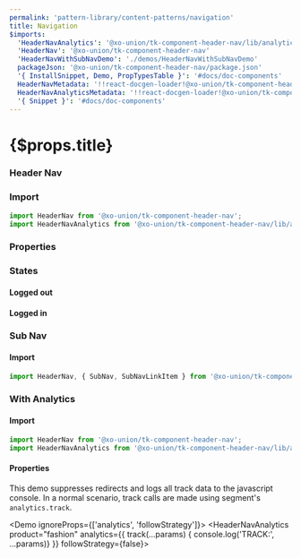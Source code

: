 ```yaml
---
permalink: 'pattern-library/content-patterns/navigation'
title: Navigation
$imports:
  'HeaderNavAnalytics': '@xo-union/tk-component-header-nav/lib/analytics'
  'HeaderNav': '@xo-union/tk-component-header-nav'
  'HeaderNavWithSubNavDemo': './demos/HeaderNavWithSubNavDemo'
  packageJson: '@xo-union/tk-component-header-nav/package.json'
  '{ InstallSnippet, Demo, PropTypesTable }': '#docs/doc-components'
  HeaderNavMetadata: '!!react-docgen-loader!@xo-union/tk-component-header-nav/src/components/HeaderNav'
  HeaderNavAnalyticsMetadata: '!!react-docgen-loader!@xo-union/tk-component-header-nav/src/components/HeaderNavAnalytics'
  '{ Snippet }': '#docs/doc-components'
---
```


<h1>{$props.title}</h1>

### Header Nav

<InstallSnippet packageJson={packageJson} />

### Import

```javascript
import HeaderNav from '@xo-union/tk-component-header-nav';
import HeaderNavAnalytics from '@xo-union/tk-component-header-nav/lib/analytics';
```

### Properties

<PropTypesTable metadata={HeaderNavMetadata.props} />

### States

#### Logged out

<Demo>
  <HeaderNav />
</Demo>

#### Logged in

<Demo>
  <HeaderNav loggedIn />
</Demo>

### Sub Nav

#### Import

```javascript
import HeaderNav, { SubNav, SubNavLinkItem } from '@xo-union/tk-component-header-nav';
```

<HeaderNavWithSubNavDemo />

### With Analytics

#### Import

```javascript
import HeaderNav from '@xo-union/tk-component-header-nav';
import HeaderNavAnalytics from '@xo-union/tk-component-header-nav/lib/analytics';
```

#### Properties

This demo suppresses redirects and logs all track data to the javascript console. In a normal scenario, track calls are made using segment's `analytics.track`.

<Demo ignoreProps={['analytics', 'followStrategy']}>
  <HeaderNavAnalytics product="fashion" analytics={{ track(...params) { console.log('TRACK:', ...params)} }} followStrategy={false}>
    <HeaderNav />
  </HeaderNavAnalytics>
</Demo>

<PropTypesTable metadata={HeaderNavAnalyticsMetadata.props} />
